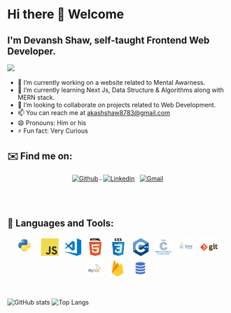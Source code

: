 # Hi there 👋 Welcome

## I'm Devansh Shaw, self-taught Frontend Web Developer.

![](https://visitor-badge.laobi.icu/badge?page_id=Devansh2000Shaw.Devansh2000Shaw)

- 🔭 I’m currently working on a website related to Mental Awarness.
- 🌱 I’m currently learning Next Js, Data Structure & Algorithms along with MERN stack.
- 👯 I’m looking to collaborate on projects related to Web Development.
- 📫 You can reach me at akashshaw8783@gmail.com
- 😄 Pronouns: Him or his
- ⚡ Fun fact: Very Curious

## ✉️ Find me on:

<p align="center">
 <a href="https://github.com/Devansh2000Shaw" target="_blank" rel="noopener noreferrer"> <img src="https://raw.githubusercontent.com/hamdan-codes/hamdan-codes/main/Assets/github.png" alt="Github" height="40" style="vertical-align:top; margin:4px"> </a>
 <a href="https://www.linkedin.com/in/devansh-shaw-b26a56194/" target="_blank" rel="noopener noreferrer"> <img src="https://raw.githubusercontent.com/hamdan-codes/hamdan-codes/main/Assets/linkedin.png" alt="Linkedin" height="40" style="vertical-align:top; margin:4px"></a>
 <a href="mailto:akashshaw8783@gmail.com"> <img src="https://raw.githubusercontent.com/hamdan-codes/hamdan-codes/main/Assets/gmail.png" alt="Gmail" height="40" width = "40" style="vertical-align:top; margin:4px"></a>
</p>
<br />
<br />

## 🧰 Languages and Tools:
<p align="center">
<img src="https://raw.githubusercontent.com/github/explore/80688e429a7d4ef2fca1e82350fe8e3517d3494d/topics/python/python.png" alt="Python" height="40" style="vertical-align:top; margin-right: 10px">
<img src="https://raw.githubusercontent.com/github/explore/80688e429a7d4ef2fca1e82350fe8e3517d3494d/topics/javascript/javascript.png" alt="Javascript" height="40" style="vertical-align:top; margin:4px">
<img src="https://raw.githubusercontent.com/github/explore/80688e429a7d4ef2fca1e82350fe8e3517d3494d/topics/visual-studio-code/visual-studio-code.png" alt="VS Code" height="40" style="vertical-align:top; margin:4px">
<img src="https://raw.githubusercontent.com/github/explore/80688e429a7d4ef2fca1e82350fe8e3517d3494d/topics/html/html.png" alt="HTML" height="40" style="vertical-align:top; margin:4px">
<img src="https://raw.githubusercontent.com/github/explore/80688e429a7d4ef2fca1e82350fe8e3517d3494d/topics/css/css.png" alt="CSS" height="40" style="vertical-align:top; margin:4px">
<img src="https://raw.githubusercontent.com/github/explore/80688e429a7d4ef2fca1e82350fe8e3517d3494d/topics/cpp/cpp.png" alt="C++" height="40" style="vertical-align:top; margin:4px">
<img src="https://raw.githubusercontent.com/github/explore/80688e429a7d4ef2fca1e82350fe8e3517d3494d/topics/c/c.png" alt="C" height="40" style="vertical-align:top; margin:4px">
<img src="https://raw.githubusercontent.com/github/explore/80688e429a7d4ef2fca1e82350fe8e3517d3494d/topics/java/java.png" alt="C" height="40" style="vertical-align:top; margin:4px">
<img src="https://raw.githubusercontent.com/github/explore/80688e429a7d4ef2fca1e82350fe8e3517d3494d/topics/git/git.png" alt="C" height="40" style="vertical-align:top; margin:4px">
<img src="https://raw.githubusercontent.com/github/explore/80688e429a7d4ef2fca1e82350fe8e3517d3494d/topics/mysql/mysql.png" alt="C" height="40" style="vertical-align:top; margin:4px">
<img src="https://raw.githubusercontent.com/github/explore/80688e429a7d4ef2fca1e82350fe8e3517d3494d/topics/firebase/firebase.png" alt="C" height="40" style="vertical-align:top; margin:4px">
<img src="https://raw.githubusercontent.com/github/explore/80688e429a7d4ef2fca1e82350fe8e3517d3494d/topics/sql/sql.png" alt="C" height="40" style="vertical-align:top; margin:4px">
</p>

<br/>

![GitHub stats](https://github-readme-stats.vercel.app/api?username=Devansh2000Shaw&show_icons=true&theme=tokyonight)    ![Top Langs](https://github-readme-stats.vercel.app/api/top-langs/?username=Devansh2000Shaw&theme=tokyonight)

